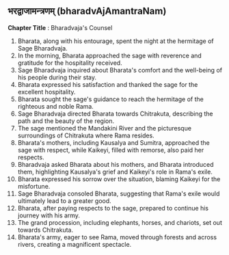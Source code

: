 ## भरद्वाजामन्त्रणम् (bharadvAjAmantraNam)

**Chapter Title** : Bharadvaja's Counsel

1. Bharata, along with his entourage, spent the night at the hermitage of Sage Bharadvaja.
2. In the morning, Bharata approached the sage with reverence and gratitude for the hospitality received.
3. Sage Bharadvaja inquired about Bharata's comfort and the well-being of his people during their stay.
4. Bharata expressed his satisfaction and thanked the sage for the excellent hospitality.
5. Bharata sought the sage's guidance to reach the hermitage of the righteous and noble Rama.
6. Sage Bharadvaja directed Bharata towards Chitrakuta, describing the path and the beauty of the region.
7. The sage mentioned the Mandakini River and the picturesque surroundings of Chitrakuta where Rama resides.
8. Bharata's mothers, including Kausalya and Sumitra, approached the sage with respect, while Kaikeyi, filled with remorse, also paid her respects.
9. Bharadvaja asked Bharata about his mothers, and Bharata introduced them, highlighting Kausalya's grief and Kaikeyi's role in Rama's exile.
10. Bharata expressed his sorrow over the situation, blaming Kaikeyi for the misfortune.
11. Sage Bharadvaja consoled Bharata, suggesting that Rama's exile would ultimately lead to a greater good.
12. Bharata, after paying respects to the sage, prepared to continue his journey with his army.
13. The grand procession, including elephants, horses, and chariots, set out towards Chitrakuta.
14. Bharata's army, eager to see Rama, moved through forests and across rivers, creating a magnificent spectacle.
